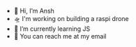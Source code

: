 - 👋 Hi, I’m Ansh
- 🛸 I'm working on building a raspi drone
- 🍵 I’m currently learning JS
- 📧 You can reach me at my email

<!---
anshunderscore/anshunderscore is a ✨ special ✨ repository because its `README.md` (this file) appears on your GitHub profile.
You can click the Preview link to take a look at your changes.
--->
